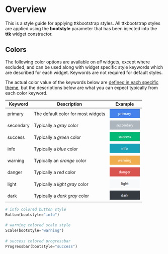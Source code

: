 # Overview

This is a style guide for applying ttkbootstrap styles. All ttkbootstrap styles
are applied using the **bootstyle** parameter that has been injected into the
**ttk** widget constructor.

## Colors

The following color options are available on _all_ widgets, except where 
excluded, and can be used along with widget specific style keywords which 
are described for each widget. Keywords are not required for default styles. 

The actual color value of the keywords below are 
[defined in each specific theme](../themes/definitions.md), but the 
descriptions below are what you can expect typically from each color keyword.

| Keyword      | Description                           | Example |
| ---          | ---                                   | ---      |
| primary    | The default color for most widgets    | ![primary](../assets/colors/primary.png) |
| secondary  | Typically a _gray_ color              | ![secondary](../assets/colors/secondary.png) |
| success    | Typically a _green_ color             | ![success](../assets/colors/success.png) |
| info       | Typically a _blue_ color              | ![info](../assets/colors/info.png) |
| warning    | Typically an _orange_ color           | ![warning](../assets/colors/warning.png) |
| danger     | Typically a _red_ color               | ![danger](../assets/colors/danger.png) |
| light      | Typically a _light gray_ color        | ![light](../assets/colors/light.png) |
| dark       | Typically a _dark gray_ color         | ![dark](../assets/colors/dark.png) |


```python
# info colored button style
Button(bootstyle="info")

# warning colored scale style
Scale(bootstyle="warning")

# success colored progressbar
Progressbar(bootstyle="success")
```